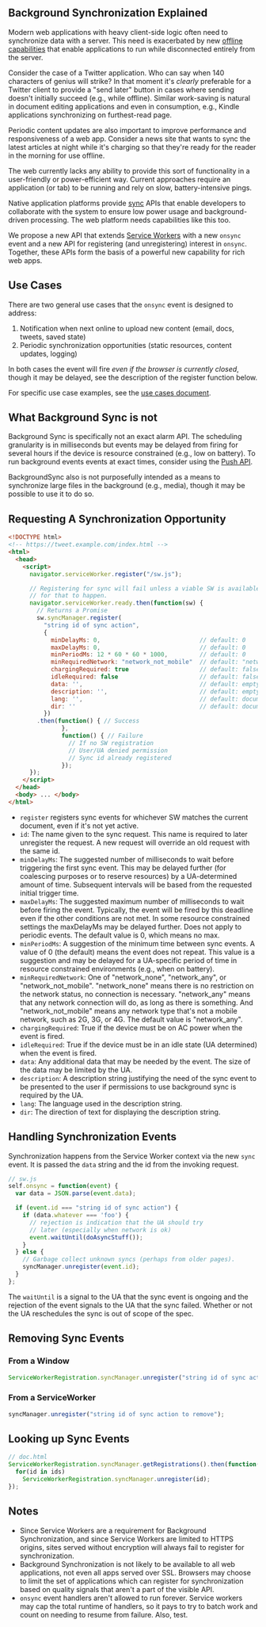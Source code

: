 <h2>Background Synchronization Explained</h2>

Modern web applications with heavy client-side logic often need to synchronize data with a server. This need is exacerbated by new [offline capabilities](https://github.com/slightlyoff/ServiceWorker) that enable applications to run while disconnected entirely from the server.

Consider the case of a Twitter application. Who can say when 140 characters of genius will strike? In that moment it's _clearly_ preferable for a Twitter client to provide a "send later" button in cases where sending doesn't initially succeed (e.g., while offline). Similar work-saving is natural in document editing applications and even in consumption, e.g., Kindle applications synchronizing on furthest-read page.

Periodic content updates are also important to improve performance and responsiveness of a web app. Consider a news site that wants to sync the latest articles at night while it's charging so that they're ready for the reader in the morning for use offline.

The web currently lacks any ability to provide this sort of functionality in a user-friendly or power-efficient way. Current approaches require an application (or tab) to be running and rely on slow, battery-intensive pings.

Native application platforms provide  [sync](https://developer.android.com/training/sync-adapters/running-sync-adapter.html) APIs that enable developers to collaborate with the system to ensure low power usage and background-driven processing. The web platform needs capabilities like this too.

We propose a new API that extends [Service Workers](https://github.com/slightlyoff/ServiceWorker) with a new `onsync` event and a new API for registering (and unregistering) interest in `onsync`. Together, these APIs form the basis of a powerful new capability for rich web apps.

## Use Cases

There are two general use cases that the `onsync` event is designed to address:

1. Notification when next online to upload new content (email, docs, tweets, saved state)
2. Periodic synchronization opportunities (static resources, content updates, logging)

In both cases the event will fire _even if the browser is currently closed_, though it may be delayed, see the description of the register function below.

For specific use case examples, see the [use cases document](https://slightlyoff.github.io/BackgroundSync/use_cases.html).

## What Background Sync is not
Background Sync is specifically not an exact alarm API. The scheduling granularity is in milliseconds but events may be delayed from firing for several hours if the device is resource constrained (e.g., low on battery). To run background events events at exact times, consider using the [Push API](https://w3c.github.io/push-api/).

BackgroundSync also is not purposefully intended as a means to synchronize large files in the background (e.g., media), though it may be possible to use it to do so.

## Requesting A Synchronization Opportunity

```html
<!DOCTYPE html>
<!-- https://tweet.example.com/index.html -->
<html>
  <head>
    <script>
      navigator.serviceWorker.register("/sw.js");

      // Registering for sync will fail unless a viable SW is available, so wait
      // for that to happen.
      navigator.serviceWorker.ready.then(function(sw) {
        // Returns a Promise
        sw.syncManager.register(
          "string id of sync action",
          {
            minDelayMs: 0,                            // default: 0
            maxDelayMs: 0,                            // default: 0
            minPeriodMs: 12 * 60 * 60 * 1000,         // default: 0
            minRequiredNetwork: "network_not_mobile"  // default: "network_any"
            chargingRequired: true                    // default: false
            idleRequired: false                       // default: false
            data: '',                                 // default: empty string
            description: '',                          // default: empty string
            lang: '',                                 // default: document lang
            dir: ''                                   // default: document dir
          })
        .then(function() { // Success 
               },
               function() { // Failure
                 // If no SW registration
                 // User/UA denied permission
                 // Sync id already registered
               });
      });
    </script>
  </head>
  <body> ... </body>
</html>
```
* `register` registers sync events for whichever SW matches the current document, even if it's not yet active.
* `id`: The name given to the sync request.  This name is required to later unregister the request.  A new request will override an old request with the same id.
* `minDelayMs`: The suggested number of milliseconds to wait before triggering the first sync event. This may be delayed further (for coalescing purposes or to reserve resources) by a UA-determined amount of time. Subsequent intervals will be based from the requested initial trigger time.
* `maxDelayMs`: The suggested maximum number of milliseconds to wait before firing the event. Typically, the event will be fired by this deadline even if the other conditions are not met. In some resource constrained settings the maxDelayMs may be delayed further. Does not apply to periodic events. The default value is 0, which means no max.
* `minPeriodMs`: A suggestion of the minimum time between sync events. A value of 0 (the default) means the event does not repeat. This value is a suggestion and may be delayed for a UA-specific period of time in resource constrained environments (e.g., when on battery). 
* `minRequiredNetwork`: One of "network_none", "network_any", or "network_not_mobile". "network_none" means there is no restriction on the network status, no connection is necessary. "network_any" means that any network connection will do, as long as there is something. And "network_not_mobile" means any network type that's not a mobile network, such as 2G, 3G, or 4G. The default value is "network_any".
* `chargingRequired`: True if the device must be on AC power when the event is fired.
* `idleRequired`: True if the device must be in an idle state (UA determined) when the event is fired.
* `data`: Any additional data that may be needed by the event.  The size of the data may be limited by the UA.
* `description`: A description string justifying the need of the sync event to be presented to the user if permissions to use background sync is required by the UA.
* `lang`: The language used in the description string.
* `dir`: The direction of text for displaying the description string.

## Handling Synchronization Events

Synchronization happens from the Service Worker context via the new `sync` event. It is passed the `data` string and the id from the invoking request.

```js
// sw.js
self.onsync = function(event) {
  var data = JSON.parse(event.data);

  if (event.id === "string id of sync action") {
    if (data.whatever === 'foo') {
      // rejection is indication that the UA should try
      // later (especially when network is ok)
      event.waitUntil(doAsyncStuff());
    }
  } else {
    // Garbage collect unknown syncs (perhaps from older pages).
    syncManager.unregister(event.id);
  }
};
```
The `waitUntil` is a signal to the UA that the sync event is ongoing and the rejection of the event signals to the UA that the sync failed. Whether or not the UA reschedules the sync is out of scope of the spec.

## Removing Sync Events

### From a Window
```js
ServiceWorkerRegistration.syncManager.unregister("string id of sync action to remove");
```

### From a ServiceWorker
```js
syncManager.unregister("string id of sync action to remove");
```

## Looking up Sync Events

```js
// doc.html
ServiceWorkerRegistration.syncManager.getRegistrations().then(function(ids) {
  for(id in ids)
    ServiceWorkerRegistration.syncManager.unregister(id);
});
```


## Notes

  * Since Service Workers are a requirement for Background Synchronization, and since Service Workers are limited to HTTPS origins, sites served without encryption will always fail to register for synchronization.
  * Background Synchronization is not likely to be available to all web applications, not even all apps served over SSL. Browsers may choose to limit the set of applications which can register for synchronization based on quality signals that aren't a part of the visible API.
  * `onsync` event handlers aren't allowed to run forever. Service workers may cap the total runtime of handlers, so it pays to try to batch work and count on needing to resume from failure. Also, test.

